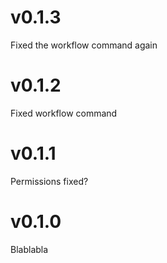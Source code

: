 # v0.1.3

Fixed the workflow command again

# v0.1.2

Fixed workflow command

# v0.1.1

Permissions fixed?

# v0.1.0

Blablabla
